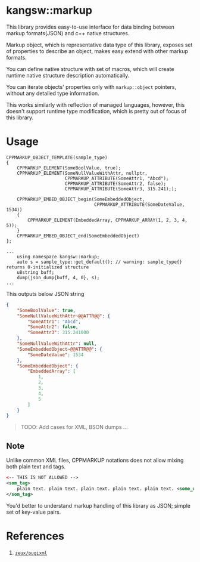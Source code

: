 # kangsw::markup

This library provides easy-to-use interface for data binding between markup formats(JSON) and c++ native structures.

Markup object, which is representative data type of this library, exposes set of properties to describe an object, makes easy extend with other markup formats.

You can define native structure with set of macros, which will create runtime native structure description automatically.

You can iterate objects' properties only with `markup::object` pointers, without any detailed type information. 

This works similarly with reflection of managed languages, however, this doesn't support runtime type modification, which is pretty out of focus of this library.

# Usage

```
CPPMARKUP_OBJECT_TEMPLATE(sample_type)
{
    CPPMARKUP_ELEMENT(SomeBoolValue, true);
    CPPMARKUP_ELEMENT(SomeNullValueWithAttr, nullptr,
                      CPPMARKUP_ATTRIBUTE(SomeAttr1, "Abcd");
                      CPPMARKUP_ATTRIBUTE(SomeAttr2, false);
                      CPPMARKUP_ATTRIBUTE(SomeAttr3, 315.241););

    CPPMARKUP_EMBED_OBJECT_begin(SomeEmbeddedObject,
                                 CPPMARKUP_ATTRIBUTE(SomeDateValue, 1534))
    {
        CPPMARKUP_ELEMENT(EmbeddedArray, CPPMARKUP_ARRAY(1, 2, 3, 4, 5));
    }
    CPPMARKUP_EMBED_OBJECT_end(SomeEmbeddedObject)
};

...
    using namespace kangsw::markup;
    auto s = sample_type::get_default(); // warning: sample_type{} returns 0-initialized structure
    u8string buff;
    dump(json_dump{buff, 4, 0}, s);
...
```

This outputs below JSON string

```json
{
    "SomeBoolValue": true,
    "SomeNullValueWithAttr~@@ATTR@@": {
        "SomeAttr1": "Abcd",
        "SomeAttr2": false,
        "SomeAttr3": 315.241000
    },
    "SomeNullValueWithAttr": null,
    "SomeEmbeddedObject~@@ATTR@@": {
        "SomeDateValue": 1534
    },
    "SomeEmbeddedObject": {
        "EmbeddedArray": [
            1,
            2,
            3,
            4,
            5
        ]
    }
}
```

> TODO: Add cases for XML, BSON dumps ...

## Note

Unlike common XML files, CPPMARKUP notations does not allow mixing both plain text and tags. 

```xml
<-- THIS IS NOT ALLOWED -->
<som_tag>
    plain text. plain text. plain text. plain text. plain text. <some_other_tag></some_other_tag> plain text. plain text. plain text. 
</som_tag>
```

You'd better to understand markup handling of this library as JSON; simple set of key-value pairs.



# References

1. [`zeux/pugixml`](https://github.com/zeux/pugixml)